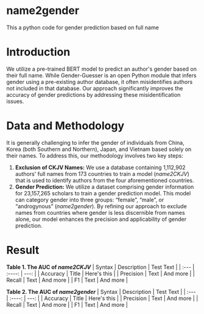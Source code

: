 # name2gender
This a python code for gender prediction based on full name
# Introduction
We utilize a pre-trained BERT model to predict an author's gender based on their full name. While Gender-Guesser is an open Python module that infers gender using a pre-existing author database, it often misidentifies authors not included in that database. Our approach significantly improves the accuracy of gender predictions by addressing these misidentification issues.
# Data and Methodology
It is generally challenging to infer the gender of individuals from China, Korea (both Southern and Northern), Japan, and Vietnam based solely on their names. To address this, our methodology involves two key steps:
1.	**Exclusion of CKJV Names:** We use a database containing 1,112,902 authors' full names from 173 countries to train a model (*name2CKJV*) that is used to identify authors from the four aforementioned countries.
2.	**Gender Prediction:** We utilize a dataset comprising gender information for 23,157,265 scholars to train a gender prediction model. This model can category gender into three groups: “female”, “male”, or “androgynous” (*name2gender*).
By refining our approach to exclude names from countries where gender is less discernible from names alone, our model enhances the precision and applicability of gender prediction.

# Result
**Table 1. The AUC of *name2CKJV***
| Syntax      | Description | Test Text     |
| :---        |    :----:   |          ---: |
| Accuracy      | Title       | Here's this   |
| Precision   | Text        | And more      |
| Recall      | Text        | And more      |
| F1   | Text        | And more      |

**Table 2. The AUC of *name2gender***
| Syntax      | Description | Test Text     |
| :---        |    :----:   |          ---: |
| Accuracy      | Title       | Here's this   |
| Precision   | Text        | And more      |
| Recall      | Text        | And more      |
| F1   | Text        | And more      |
